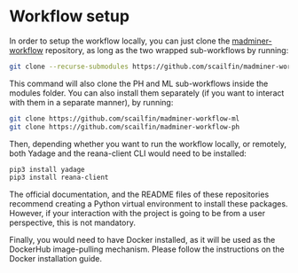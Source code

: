 # Workflow setup

In order to setup the workflow locally, you can just clone the [madminer-workflow](https://github.com/scailfin/madminer-workflow) repository,  as long as the two wrapped sub-workflows by running:

```bash
git clone --recurse-submodules https://github.com/scailfin/madminer-workflow
```

This command will also clone the PH and ML sub-workflows inside the modules folder. You can also install them separately (if you want to interact with them in a separate manner), by running:

```bash
git clone https://github.com/scailfin/madminer-workflow-ml
git clone https://github.com/scailfin/madminer-workflow-ph
```

Then, depending whether you want to run the workflow locally, or remotely, both Yadage and the reana-client CLI would need to be installed:

```bash
pip3 install yadage
pip3 install reana-client
```

The official documentation, and the README files of these repositories recommend creating a Python virtual environment to install these packages. However, if your interaction with the project is going to be from a user perspective, this is not mandatory.

Finally, you would need to have Docker installed, as it will be used as the DockerHub image-pulling mechanism. Please follow the instructions on the Docker installation guide.